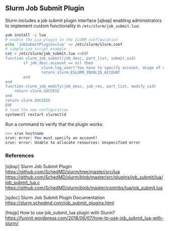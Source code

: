 ## Slurm Job Submit Plugin

Slurm includes a job submit plugin interface [sjbsp] enabling administrators to
implement custom functionality in `/etc/slurm/job_submit.lua`:

```bash
yum install -y lua
# enable the Lua plugin in the SLURM configuration
echo 'JobSubmitPlugins=lua' >> /etc/slurm/slurm.conf
# simple Lua script example
cat > /etc/slurm/job_submit.lua <<EOF
function slurm_job_submit(job_desc, part_list, submit_uid)
        if job_desc.account == nil then
                slurm.log_user("You have to specify account. Usage of default accounts is forbidden.")
                return slurm.ESLURM_INVALID_ACCOUNT
        end
end
function slurm_job_modify(job_desc, job_rec, part_list, modify_uid)
    return slurm.SUCCESS
end
return slurm.SUCCESS
EOF
# load the new configuration
systemctl restart slurmctld
```

Run a command to verify that the plugin works:

```bash
>>> srun hostname
srun: error: You must specify an account!
srun: error: Unable to allocate resources: Unspecified error
```


### References

[sjbsp] Slurm Job Submit Plugin  
<https://github.com/SchedMD/slurm/tree/master/src/lua>  
<https://github.com/SchedMD/slurm/blob/master/src/plugins/job_submit/lua/job_submit_lua.c>  
<https://github.com/SchedMD/slurm/blob/master/contribs/lua/job_submit.lua>

[sjdoc] Slurm Job Submit Plugin Documentation  
<https://slurm.schedmd.com/job_submit_plugins.html>

[htujp] How to use job_submit_lua plugin with Slurm?  
<https://funinit.wordpress.com/2018/06/07/how-to-use-job_submit_lua-with-slurm/>
